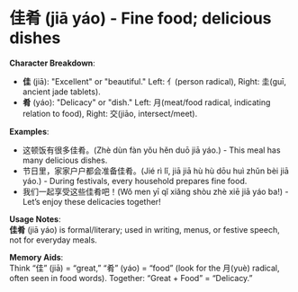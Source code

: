 # **佳肴 (jiā yáo) - Fine food; delicious dishes**

**Character Breakdown**:  
- **佳** (jiā): "Excellent" or "beautiful." Left: 亻(person radical), Right: 圭(guī, ancient jade tablets).  
- **肴** (yáo): "Delicacy" or "dish." Left: 月(meat/food radical, indicating relation to food), Right: 交(jiāo, intersect/meet).

**Examples**:  
- 这顿饭有很多佳肴。(Zhè dùn fàn yǒu hěn duō jiā yáo.) - This meal has many delicious dishes.  
- 节日里，家家户户都会准备佳肴。(Jié rì lǐ, jiā jiā hù hù dōu huì zhǔn bèi jiā yáo.) - During festivals, every household prepares fine food.  
- 我们一起享受这些佳肴吧！(Wǒ men yī qǐ xiǎng shòu zhè xiē jiā yáo ba!) - Let’s enjoy these delicacies together!

**Usage Notes**:  
**佳肴** (jiā yáo) is formal/literary; used in writing, menus, or festive speech, not for everyday meals.

**Memory Aids**:  
Think “佳” (jiā) = “great,” “肴” (yáo) = “food” (look for the 月(yuè) radical, often seen in food words). Together: “Great + Food” = “Delicacy.”